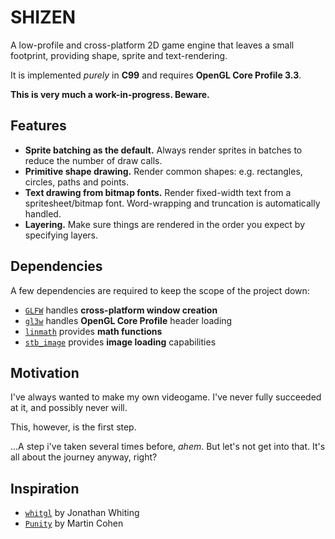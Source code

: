 # SHIZEN

A low-profile and cross-platform 2D game engine that leaves a small footprint, providing shape, sprite and text-rendering.

It is implemented *purely* in **C99** and requires **OpenGL Core Profile 3.3**.

**This is very much a work-in-progress. Beware.**

## Features

* **Sprite batching as the default.** Always render sprites in batches to reduce the number of draw calls.
* **Primitive shape drawing.** Render common shapes: e.g. rectangles, circles, paths and points.
* **Text drawing from bitmap fonts.** Render fixed-width text from a spritesheet/bitmap font. Word-wrapping and truncation is automatically handled.
* **Layering.** Make sure things are rendered in the order you expect by specifying layers.

## Dependencies

A few dependencies are required to keep the scope of the project down:

* [`GLFW`](https://github.com/glfw/glfw) handles **cross-platform window creation**
* [`gl3w`](https://github.com/skaslev/gl3w) handles **OpenGL Core Profile** header loading
* [`linmath`](https://github.com/datenwolf/linmath.h) provides **math functions**
* [`stb_image`](https://github.com/nothings/stb) provides **image loading** capabilities

## Motivation

I've always wanted to make my own videogame. I've never fully succeeded at it, and possibly never will.

This, however, is the first step.

...A step i've taken several times before, *ahem*. But let's not get into that. It's all about the journey anyway, right?

## Inspiration

* [`whitgl`](https://github.com/whitingjp/whitgl) by Jonathan Whiting
* [`Punity`](https://github.com/martincohen/Punity) by Martin Cohen
